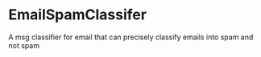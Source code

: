 # EmailSpamClassifer
A msg classifier for email that can precisely classify emails into spam and not spam 
